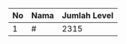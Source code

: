 | No | Nama            | Jumlah Level |
|----|-----------------|--------------|
| 1  | #    |    2315        |
